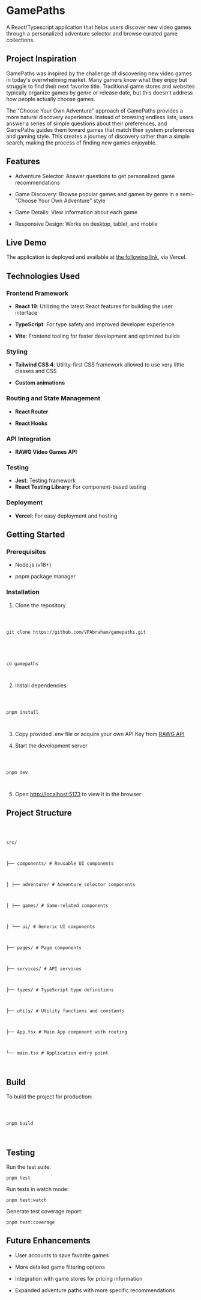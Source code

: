 # GamePaths

A React/Typescript application that helps users discover new video games through a personalized adventure selector and browse curated game collections.

## Project Inspiration

GamePaths was inspired by the challenge of discovering new video games in today's overwhelming market. Many gamers know what they enjoy but struggle to find their next favorite title. Traditional game stores and websites typically organize games by genre or release date, but this doesn't address how people actually choose games.

The "Choose Your Own Adventure" approach of GamePaths provides a more natural discovery experience. Instead of browsing endless lists, users answer a series of simple questions about their preferences, and GamePaths guides them toward games that match their system preferences and gaming style. This creates a journey of discovery rather than a simple search, making the process of finding new games enjoyable.

## Features

- Adventure Selector: Answer questions to get personalized game recommendations

- Game Discovery: Browse popular games and games by genre in a semi-"Choose Your Own Adventure" style

- Game Details: View information about each game

- Responsive Design: Works on desktop, tablet, and mobile

## Live Demo

The application is deployed and available at [the following link](https://gamepaths-nevp-l6joxi3u2-victor-abrahams-projects-d19cbed7.vercel.app), via Vercel.

## Technologies Used

### Frontend Framework

- **React 19**: Utilizing the latest React features for building the user interface

- **TypeScript**: For type safety and improved developer experience

- **Vite**: Frontend tooling for faster development and optimized builds

### Styling

- **Tailwind CSS 4**: Utility-first CSS framework allowed to use very little classes and CSS

- **Custom animations**

### Routing and State Management

- **React Router**

- **React Hooks**

### API Integration

- **RAWG Video Games API**

### Testing

- **Jest**: Testing framework
- **React Testing Library**: For component-based testing

### Deployment

- **Vercel**: For easy deployment and hosting

## Getting Started

### Prerequisites

- Node.js (v18+)

- pnpm package manager

### Installation

1. Clone the repository

```



git clone https://github.com/VPAbraham/gamepaths.git





cd gamepaths



```

2. Install dependencies

```



pnpm install



```

3. Copy provided .env file or acquire your own API Key from [RAWG API](https://rawg.io/apidocs)

4. Start the development server

```



pnpm dev



```

5. Open [http://localhost:5173](http://localhost:5173) to view it in the browser

## Project Structure

```



src/



├── components/ # Reusable UI components



│ ├── adventure/ # Adventure selector components



│ ├── games/ # Game-related components



│ └── ui/ # Generic UI components



├── pages/ # Page components



├── services/ # API services



├── types/ # TypeScript type definitions



├── utils/ # Utility functions and constants



├── App.tsx # Main App component with routing



└── main.tsx # Application entry point



```

## Build

To build the project for production:

```



pnpm build



```

## Testing

Run the test suite:

```
pnpm test
```

Run tests in watch mode:

```
pnpm test:watch
```

Generate test coverage report:

```
pnpm test:coverage
```

## Future Enhancements

- User accounts to save favorite games

- More detailed game filtering options

- Integration with game stores for pricing information

- Expanded adventure paths with more specific recommendations
